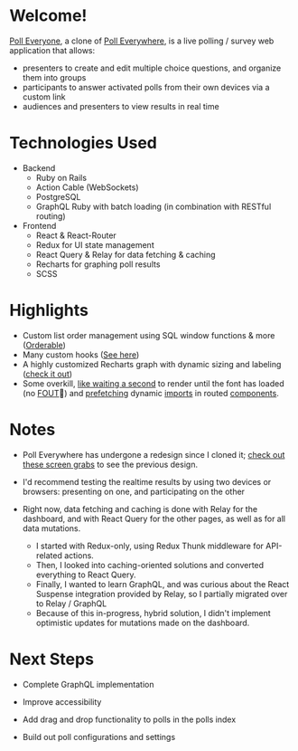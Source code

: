 # Welcome!

[Poll Everyone][live], a clone of [Poll Everywhere][original], is a live polling / survey web application that allows:

* presenters to create and edit multiple choice questions, and organize them into groups
* participants to answer activated polls from their own devices via a custom link
* audiences and presenters to view results in real time

# Technologies Used

* Backend
    * Ruby on Rails
    * Action Cable (WebSockets)
    * PostgreSQL
    * GraphQL Ruby with batch loading (in combination with RESTful routing)
* Frontend
    * React & React-Router
    * Redux for UI state management
    * React Query & Relay for data fetching & caching
    * Recharts for graphing poll results
    * SCSS

# Highlights

* Custom list order management using SQL window functions & more ([Orderable][orderable])
* Many custom hooks ([See here][hooks])
* A highly customized Recharts graph with dynamic sizing and labeling ([check it out][graph])
* Some overkill, [like waiting a second][font-loading] to render until the font has loaded (no [FOUT][fout]😤) and [prefetching][prefetch-hook] dynamic [imports][prefetch-import] in routed [components][prefetch-component].

# Notes

* Poll Everywhere has undergone a redesign since I cloned it; [check out these screen grabs][screens] to see the previous design.

* I'd recommend testing the realtime results by using two devices or browsers: presenting on one, and participating on the other

* Right now, data fetching and caching is done with Relay for the dashboard, and with React Query for the other pages, as well as for all data mutations.
    * I started with Redux-only, using Redux Thunk middleware for API-related actions.
    * Then, I looked into caching-oriented solutions and converted everything to React Query.
    * Finally, I wanted to learn GraphQL, and was curious about the React Suspense integration provided by Relay, so I partially migrated over to Relay / GraphQL
    * Because of this in-progress, hybrid solution, I didn't implement optimistic updates for mutations made on the dashboard.

# Next Steps

* Complete GraphQL implementation

* Improve accessibility

* Add drag and drop functionality to polls in the polls index

* Build out poll configurations and settings

[live]: https://poll-everyone.herokuapp.com/
[original]: https://www.polleverywhere.com/
[orderable]: ./app/models/concerns/orderable.rb
[hooks]: ./app/frontend/hooks
[graph]: app/frontend/components/polls/polls_show/presentation_graph.js
[font-loading]: ./app/frontend/packs/application.js#L9
[fout]: https://en.wikipedia.org/wiki/Flash_of_unstyled_content
[prefetch-import]: ./app/frontend/components/lazy_load_index.js
[prefetch-hook]: ./app/frontend/hooks/effect.js#L17
[prefetch-component]: ./app/frontend/components/polls/polls_index.js#L26
[screens]: https://ibb.co/album/dt6S7j
